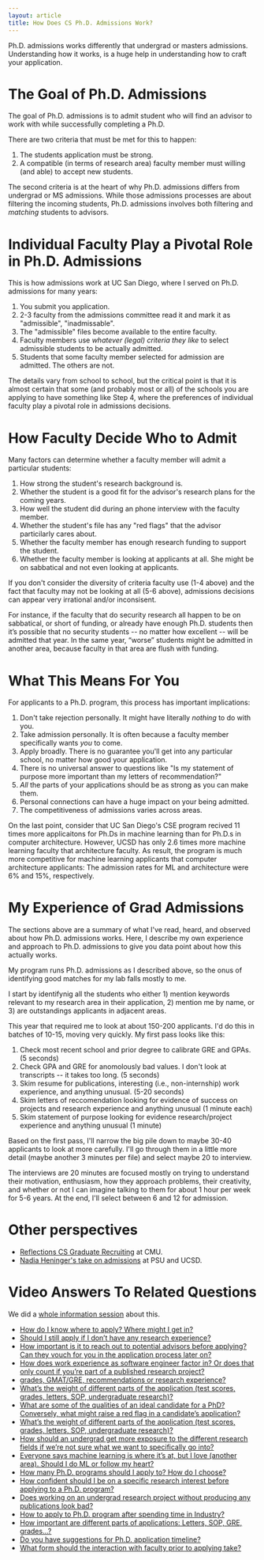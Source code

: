```yaml
---
layout: article
title: How Does CS Ph.D. Admissions Work?
--- 
```


Ph.D. admissions works differently that undergrad or masters admissions.
Understanding how it works, is a huge help in understanding how to craft your
application.

# The Goal of Ph.D. Admissions

The goal of Ph.D. admissions is to admit student who will find an advisor to
work with while successfully completing a Ph.D.

There are two criteria that must be met for this to happen:

1. The students application must be strong.
2. A compatible (in terms of research area) faculty member must willing (and able) to accept new students.

The second criteria is at the heart of why Ph.D. admissions differs from
undergrad or MS admissions.  While those admissions processes are about
filtering the incoming students, Ph.D. admissions involves both filtering and
*matching* students to advisors.

# Individual Faculty Play a Pivotal Role in Ph.D. Admissions

This is how admissions work at UC San Diego, where I served on Ph.D. admissions for
many years:

1. You submit you application.
2. 2-3 faculty from the admissions committee read it and mark it as "admissible", "inadmissable".
3. The "admissible" files become available to the entire faculty.
4. Faculty members use *whatever (legal) criteria they like* to select admissible students to be actually admitted.
5. Students that some faculty member selected for admission are admitted.  The others are not.

The details vary from school to school, but the critical point is
that it is almost certain that some (and probably most or all) of the schools
you are applying to have something like Step 4, where the preferences of
individual faculty play a pivotal role in admissions decisions.

# How Faculty Decide Who to Admit

Many factors can determine whether a faculty member will admit a particular students:

1. How strong the student's research background is.
2. Whether the student is a good fit for the advisor's research plans for the coming years.
3. How well the student did during an phone interview with the faculty member.
4. Whether the student's file has any "red flags" that the advisor particilarly cares about.
5. Whether the faculty member has enough research funding to support the student.
6. Whether the faculty member is looking at applicants at all.  She might be on sabbatical and not even looking at applicants.

If you don't consider the diversity of criteria faculty use (1-4 above) and the
fact that faculty may not be looking at all (5-6 above), admissions decisions
can appear very irrational and/or inconsisent.

For instance, if the faculty that do security research all happen to be on
sabbatical, or short of funding, or already have enough Ph.D. students then
it’s possible that no security students -- no matter how excellent -- will be
admitted that year.  In the same year, “worse” students might be admitted in
another area, because faculty in that area are flush with funding.

# What This Means For You

For applicants to a Ph.D. program, this process has important implications:

1. Don't take rejection personally.  It might have literally _nothing_ to do with you.
2. Take admission personally.  It is often because a faculty member specifically wants *you* to come.
3. Apply broadly.  There is no guarantee you'll get into any particular school, no matter how good your application.
4. There is no universal answer to questions like "Is my statement of purpose more important than my letters of recommendation?"
5. *All* the parts of your applications should be as strong as you can make them.
6. Personal connections can have a huge impact on your being admitted.
7. The competitiveness of admissions varies across areas.

On the last point, consider that UC San Diego's CSE program recived 11 times
more applicaitons for Ph.Ds in machine learning than for Ph.D.s in computer
architecture.  However, UCSD has only 2.6 times more machine learning faculty
that architecture faculty.  As result, the program is much more competitive for
machine learning applicants that computer architecture applicants: The
admission rates for ML and architecture were 6% and 15%, respectively.

# My Experience of Grad Admissions

The sections above are a summary of what I've read, heard, and observed about
how Ph.D. admissions works.  Here, I describe my own experience and approach to
Ph.D. admissions to give you data point about how this actually works.

My program runs Ph.D. admissions as I described above, so the onus of identifying good
matches for my lab falls mostly to me.

I start by identifynig all the students who either 1) mention keywords
relevant to my research area in their application,
2) mention me by name, or 3) are outstandings applicants in adjacent areas.

This year that required me to look at about 150-200 applicants.  I'd do this in batches
of 10-15, moving very quickly.  My first pass looks like this:

1. Check most recent school and prior degree to calibrate GRE and GPAs. (5 seconds)
2. Check GPA and GRE for anomolously bad values.  I don't look at transcripts -- it takes too long. (5 seconds)
3. Skim resume for publications, interesting (i.e., non-internship) work experience, and anything unusual. (5-20 seconds)
4. Skim letters of reccomendation looking for evidence of success on projects and research experience and anything unusual (1 minute each)
5. Skim statement of purpose looking for evidence research/project experience and anything unusual (1 minute)

Based on the first pass, I'll narrow the big pile down to maybe 30-40
applicants to look at more carefully.  I'll go through them in a little more
detail (maybe another 3 minutes per file) and select maybe 20 to interview.

The interviews are 20 minutes are focused mostly on trying to understand their
motivation, enthusiasm, how they approach problems, their creativity, and
whether or not I can imagine talking to them for about 1 hour per week for 5-6
years.  At the end, I'll select between 6 and 12 for admission.

# Other perspectives

* [Reflections CS Graduate Recruiting](https://da-data.blogspot.com/2015/03/reflecting-on-cs-graduate-admissions.html) at CMU.
* [Nadia Heninger's take on admissions](https://youtu.be/thZdtIQ3i_g) at PSU and UCSD.

# Video Answers To Related Questions

We did a [whole information session](https://www.youtube.com/watch?v=151sL2rTLXA) about this.

* [How do I know where to apply? Where might I get in? ](https://www.youtube.com/watch?v=BWJKhhgPcf4&t=2144s)
* [Should I still apply if I don’t have any research experience? ](https://www.youtube.com/watch?v=BWJKhhgPcf4&t=779s)
* [​ How important is it to reach out to potential advisors before applying? Can they vouch for you in the application process later on? ](https://www.youtube.com/watch?v=thZdtIQ3i_g&t=3163s)
* [How does work experience as software engineer factor in? Or does that only count if you’re part of a published research project? ](https://www.youtube.com/watch?v=thZdtIQ3i_g&t=1696s)
* [grades, GMAT/GRE, recommendations or research experience? ](MS)
* [What’s the weight of different parts of the application (test scores, grades, letters, SOP, undergraduate research)?](https://www.youtube.com/watch?v=thZdtIQ3i_g&t=934s)
* [What are some of the qualities of an ideal candidate for a PhD? Conversely, what might raise a red flag in a candidate’s application? ](https://www.youtube.com/watch?v=BWJKhhgPcf4&t=457s)
* [What’s the weight of different parts of the application (test scores, grades, letters, SOP, undergraduate research)? ](https://www.youtube.com/watch?v=BWJKhhgPcf4&t=451s)
* [How should an undergrad get more exposure to the different research fields if we’re not sure what we want to specifically go into? ](https://www.youtube.com/watch?v=BWJKhhgPcf4&t=1475s)
* [Everyone says machine learning is where it’s at, but I love (another area).  Should I do ML or follow my heart?](https://www.youtube.com/watch?v=4j6Iu0fzJuA&t=3063s)
* [How many Ph.D. programs should I apply to? How do I choose?](https://www.youtube.com/watch?v=151sL2rTLXA&t=391s)
* [How confident should I be on a specific research interest before applying to a Ph.D. program?](https://www.youtube.com/watch?v=151sL2rTLXA&t=831s)
* [Does working on an undergrad research project without producing any publications look bad?](https://www.youtube.com/watch?v=151sL2rTLXA&t=1762s)
* [How to apply to Ph.D. program after spending time in Industry?](https://www.youtube.com/watch?v=151sL2rTLXA&t=2088s)
* [How important are different parts of applications: Letters, SOP, GRE, grades…?](https://www.youtube.com/watch?v=151sL2rTLXA&t=2623s)
* [Do you have suggestions for Ph.D. application timeline?](https://www.youtube.com/watch?v=151sL2rTLXA&t=3134s)
* [What form should the interaction with faculty prior to applying take?](https://www.youtube.com/watch?v=151sL2rTLXA&t=3377s)
